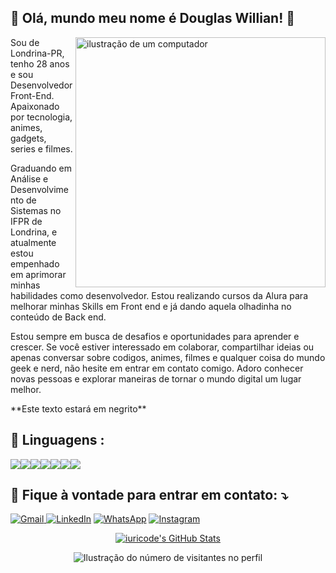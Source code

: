 ## 💜 Olá, mundo meu nome é <strong>Douglas Willian! 👋</strong>

<img src="https://raw.githubusercontent.com/MicaelliMedeiros/micaellimedeiros/master/image/computer-illustration.png" alt="ilustração de um computador" min-width="400px" max-width="400px" width="400px" align="right">

<p align="left"> 
   Sou de Londrina-PR, tenho 28 anos e sou Desenvolvedor Front-End. Apaixonado por tecnologia, animes, gadgets, series e filmes.

Graduando em Análise e Desenvolvimento de Sistemas no IFPR de Londrina, e atualmente estou empenhado em aprimorar minhas habilidades como desenvolvedor. Estou realizando cursos da Alura para melhorar minhas Skills em Front end e já dando aquela olhadinha no conteúdo de Back end.

Estou sempre em busca de desafios e oportunidades para aprender e crescer. Se você estiver interessado em colaborar, compartilhar ideias ou apenas conversar sobre codigos, animes, filmes e qualquer coisa do mundo geek e nerd, não hesite em entrar em contato comigo. Adoro conhecer novas pessoas e explorar maneiras de tornar o mundo digital um lugar melhor.
</p>
**Este texto estará em negrito**

 ## 🦄 Linguagens : </strong>

 <div style="display: flex; flex-direction: row;">
  <img src="https://img.shields.io/badge/JavaScript-323330?style=for-the-badge&logo=javascript&logoColor=F7DF1E">
  <img src="https://img.shields.io/badge/HTML-239120?style=for-the-badge&logo=html5&logoColor=white">
  <img src="https://img.shields.io/badge/CSS3-1572B6?style=for-the-badge&logo=css3&logoColor=white">
  <img src="https://img.shields.io/badge/React-20232A?style=for-the-badge&logo=react&logoColor=61DAFB">
  <img src="https://img.shields.io/badge/React_Native-20232A?style=for-the-badge&logo=react&logoColor=61DAFB">
  <img src="https://img.shields.io/badge/Kotlin-0095D5?&style=for-the-badge&logo=kotlin&logoColor=white">
  <img src="https://img.shields.io/badge/Git-E34F26?style=for-the-badge&logo=git&logoColor=white">
</div>




  ## 💌 Fique à vontade para entrar em contato: ⤵️ </strong>


<p align="left">
 <a href="mailto:douglasbso12@gmail.com" title="Gmail">
  <img src="https://img.shields.io/badge/-Gmail-FF0000?style=flat-square&labelColor=FF0000&logo=gmail&logoColor=white" alt="Gmail"/>
</a>

  <a href="https://www.linkedin.com/in/douglas-basilio-459a6a1bb/" title="LinkedIn">
  <img src="https://img.shields.io/badge/-Linkedin-0e76a8?style=flat-square&logo=Linkedin&logoColor=white&link=LINK-DO-SEU-LINKEDIN" alt="LinkedIn"/></a>

  <a href="https://api.whatsapp.com/send/?phone=%2B5543991904442&text&type=phone_number&app_absent=0" title="WhatsApp">
  <img src="https://img.shields.io/badge/-WhatsApp-25d366?style=flat-square&labelColor=25d366&logo=whatsapp&logoColor=white&link=API-DO-SEU-WHATSAPP" alt="WhatsApp"/></a>

  <a href="http://instagram.com/douglaswillianb" title="Instagram">
  <img src="https://img.shields.io/badge/-Instagram-DF0174?style=flat-square&labelColor=DF0174&logo=instagram&logoColor=white&link=LINK-DO-SEU-INSTAGRAM" alt="Instagram"/></a>
</p>

<p align="center">
  <a href="https://github.com/iuricode">
    <img src="https://github-readme-stats.vercel.app/api/top-langs/?username=iuricode&hide=html&layout=compact&theme=synthwave" alt="iuricode's GitHub Stats"/>
  </a>
</p>



<p align="center">
  <img
    src="https://profile-counter.glitch.me/victormoreiraofc/count.svg"
    alt="Ilustração do número de visitantes no perfil"
  />
</p>

